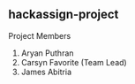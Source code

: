 ## hackassign-project
Project Members
1. Aryan Puthran
2. Carsyn Favorite (Team Lead)
3. James Abitria
